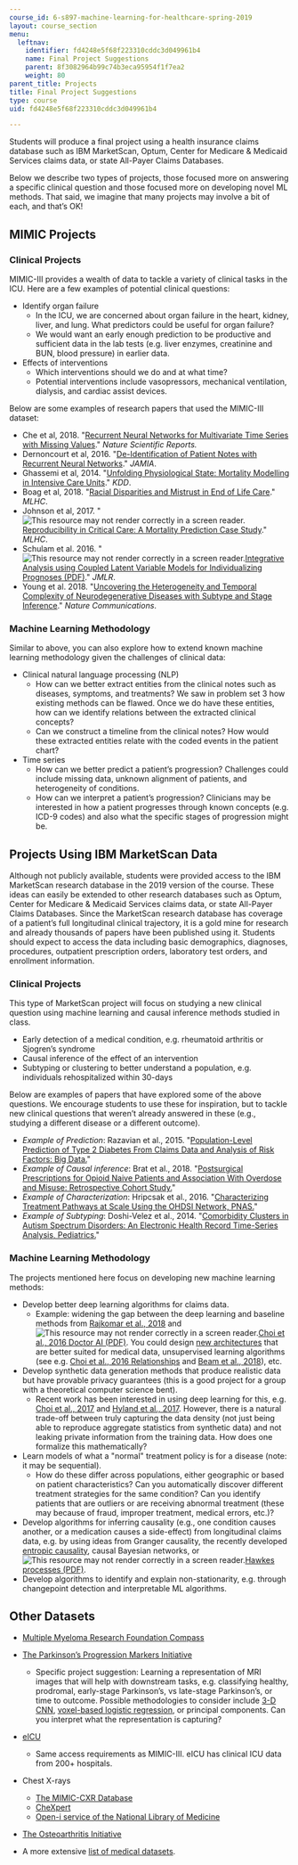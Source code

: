 ```yaml
---
course_id: 6-s897-machine-learning-for-healthcare-spring-2019
layout: course_section
menu:
  leftnav:
    identifier: fd4248e5f68f223310cddc3d049961b4
    name: Final Project Suggestions
    parent: 8f3082964b99c74b3eca95954f1f7ea2
    weight: 80
parent_title: Projects
title: Final Project Suggestions
type: course
uid: fd4248e5f68f223310cddc3d049961b4

---
```


Students will produce a final project using a health insurance claims database such as IBM MarketScan, Optum, Center for Medicare & Medicaid Services claims data, or state All-Payer Claims Databases.

Below we describe two types of projects, those focused more on answering a specific clinical question and those focused more on developing novel ML methods. That said, we imagine that many projects may involve a bit of each, and that’s OK!

MIMIC Projects
--------------

### Clinical Projects

MIMIC-III provides a wealth of data to tackle a variety of clinical tasks in the ICU. Here are a few examples of potential clinical questions:

*   Identify organ failure
    *   In the ICU, we are concerned about organ failure in the heart, kidney, liver, and lung. What predictors could be useful for organ failure?
    *   We would want an early enough prediction to be productive and sufficient data in the lab tests (e.g. liver enzymes, creatinine and BUN, blood pressure) in earlier data.
*   Effects of interventions
    *   Which interventions should we do and at what time?
    *   Potential interventions include vasopressors, mechanical ventilation, dialysis, and cardiac assist devices.

Below are some examples of research papers that used the MIMIC-III dataset:

*   Che et al, 2018. "[Recurrent Neural Networks for Multivariate Time Series with Missing Values](https://www.nature.com/articles/s41598-018-24271-9)." _Nature Scientific Reports._ 
*   Dernoncourt et al, 2016. "[De-Identification of Patient Notes with Recurrent Neural Networks](https://academic.oup.com/jamia/article/24/3/596/2769353)." _JAMIA_. 
*   Ghassemi et al, 2014. "[Unfolding Physiological State: Mortality Modelling in Intensive Care Units](https://www.ncbi.nlm.nih.gov/pubmed/25289175)." _KDD_. 
*   Boag et al, 2018. "[Racial Disparities and Mistrust in End of Life Care](https://arxiv.org/abs/1808.03827)." _MLHC_.
*   Johnson et al, 2017. "![This resource may not render correctly in a screen reader.](/images/inacessible.gif)[Reproducibility in Critical Care: A Mortality Prediction Case Study](http://proceedings.mlr.press/v68/johnson17a.html)." _MLHC_. 
*   Schulam et al. 2016. "![This resource may not render correctly in a screen reader.](/images/inacessible.gif)[Integrative Analysis using Coupled Latent Variable Models for Individualizing Prognoses (PDF)](http://jmlr.org/papers/volume17/15-436/15-436.pdf)." _JMLR_. 
*   Young et al. 2018. "[Uncovering the Heterogeneity and Temporal Complexity of Neurodegenerative Diseases with Subtype and Stage Inference](https://www.nature.com/articles/s41467-018-05892-0)." _Nature Communications_. 

### Machine Learning Methodology

Similar to above, you can also explore how to extend known machine learning methodology given the challenges of clinical data:

*   Clinical natural language processing (NLP)
    *   How can we better extract entities from the clinical notes such as diseases, symptoms, and treatments? We saw in problem set 3 how existing methods can be flawed. Once we do have these entities, how can we identify relations between the extracted clinical concepts?
    *   Can we construct a timeline from the clinical notes? How would these extracted entities relate with the coded events in the patient chart?
*   Time series
    *   How can we better predict a patient’s progression? Challenges could include missing data, unknown alignment of patients, and heterogeneity of conditions.
    *   How can we interpret a patient’s progression? Clinicians may be interested in how a patient progresses through known concepts (e.g. ICD-9 codes) and also what the specific stages of progression might be.

Projects Using IBM MarketScan Data
----------------------------------

Although not publicly available, students were provided access to the IBM MarketScan research database in the 2019 version of the course. These ideas can easily be extended to other research databases such as Optum, Center for Medicare & Medicaid Services claims data, or state All-Payer Claims Databases. Since the MarketScan research database has coverage of a patient’s full longitudinal clinical trajectory, it is a gold mine for research and already thousands of papers have been published using it. Students should expect to access the data including basic demographics, diagnoses, procedures, outpatient prescription orders, laboratory test orders, and enrollment information.

### Clinical Projects

This type of MarketScan project will focus on studying a new clinical question using machine learning and causal inference methods studied in class.

*   Early detection of a medical condition, e.g. rheumatoid arthritis or Sjogren’s syndrome
*   Causal inference of the effect of an intervention
*   Subtyping or clustering to better understand a population, e.g. individuals rehospitalized within 30-days

Below are examples of papers that have explored some of the above questions. We encourage students to use these for inspiration, but to tackle new clinical questions that weren’t already answered in these (e.g., studying a different disease or a different outcome).

*   _Example of Prediction_: Razavian et al., 2015. "[Population-Level Prediction of Type 2 Diabetes From Claims Data and Analysis of Risk Factors: Big Data.](https://www.liebertpub.com/doi/full/10.1089/big.2015.0020)"
*   _Example of Causal inference_: Brat et al., 2018. "[Postsurgical Prescriptions for Opioid Naive Patients and Association With Overdose and Misuse: Retrospective Cohort Study.](https://www.bmj.com/content/360/bmj.j5790)"
*   _Example of Characterization_: Hripcsak et al., 2016. "[Characterizing Treatment Pathways at Scale Using the OHDSI Network, PNAS.](https://www.pnas.org/content/early/2016/06/01/1510502113.full)"
*   _Example of Subtyping_: Doshi-Velez et al., 2014. "[Comorbidity Clusters in Autism Spectrum Disorders: An Electronic Health Record Time-Series Analysis, Pediatrics.](https://www.ncbi.nlm.nih.gov/pubmed/24323995)"

### Machine Learning Methodology

The projects mentioned here focus on developing new machine learning methods:

*   Develop better deep learning algorithms for claims data.
    *   Example: widening the gap between the deep learning and baseline methods from [Rajkomar et al., 2018](https://www.nature.com/articles/s41746-018-0029-1) and ![This resource may not render correctly in a screen reader.](/images/inacessible.gif)[Choi et al., 2016 Doctor AI (PDF)](http://proceedings.mlr.press/v56/Choi16.pdf). You could design [new architectures](https://ieeexplore.ieee.org/abstract/document/7762861) that are better suited for medical data, unsupervised learning algorithms (see e.g. [Choi et al., 2016 Relationships](https://www.ncbi.nlm.nih.gov/pmc/articles/PMC5001761/) and [Beam et al., 2018](https://arxiv.org/abs/1804.01486)), etc.
*   Develop synthetic data generation methods that produce realistic data but have provable privacy guarantees (this is a good project for a group with a theoretical computer science bent).
    *   Recent work has been interested in using deep learning for this, e.g. [Choi et al., 2017](https://arxiv.org/abs/1703.06490) and [Hyland et al., 2017](https://arxiv.org/abs/1706.02633). However, there is a natural trade-off between truly capturing the data density (not just being able to reproduce aggregate statistics from synthetic data) and not leaking private information from the training data. How does one formalize this mathematically?
*   Learn models of what a "normal" treatment policy is for a disease (note: it may be sequential).
    *   How do these differ across populations, either geographic or based on patient characteristics? Can you automatically discover different treatment strategies for the same condition? Can you identify patients that are outliers or are receiving abnormal treatment (these may because of fraud, improper treatment, medical errors, etc.)?
*   Develop algorithms for inferring causality (e.g., one condition causes another, or a medication causes a side-effect) from longitudinal claims data, e.g. by using ideas from Granger causality, the recently developed [entropic causality](https://arxiv.org/abs/1611.04035), causal Bayesian networks, or ![This resource may not render correctly in a screen reader.](/images/inacessible.gif)[Hawkes processes (PDF)](https://people.csail.mit.edu/yujia/assets/pdf/hawkes_pdf.pdf).
*   Develop algorithms to identify and explain non-stationarity, e.g. through changepoint detection and interpretable ML algorithms.

Other Datasets
--------------

*   [Multiple Myeloma Research Foundation Compass](https://research.themmrf.org/)
*   [The Parkinson’s Progression Markers Initiative](http://www.ppmi-info.org/)
    *   Specific project suggestion: Learning a representation of MRI images that will help with downstream tasks, e.g. classifying healthy, prodromal, early-stage Parkinson’s, vs late-stage Parkinson’s, or time to outcome. Possible methodologies to consider include [3-D CNN](https://arxiv.org/abs/1806.05233), [voxel-based logistic regression](https://www.sciencedirect.com/science/article/pii/S1053811917301787?via%3Dihub), or principal components. Can you interpret what the representation is capturing?
*   [eICU](https://eicu-crd.mit.edu/about/eicu/)
    *   Same access requirements as MIMIC-III. eICU has clinical ICU data from 200+ hospitals.
*   Chest X-rays
    *   [The MIMIC-CXR Database](https://archive.physionet.org/physiobank/database/mimiccxr/)
    *   [CheXpert](https://stanfordmlgroup.github.io/competitions/chexpert/)
    *   [Open-i service of the National Library of Medicine](https://openi.nlm.nih.gov/faq)
        
*   [The Osteoarthritis Initiative](https://data-archive.nimh.nih.gov/oai/)
*   A more extensive [list of medical datasets](https://github.com/beamandrew/medical-data).